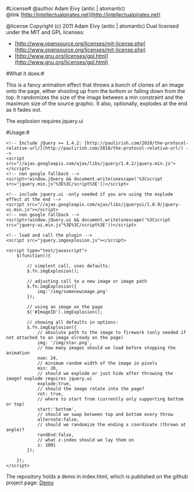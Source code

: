 #License#
@author Adam Eivy (antic | atomantic)  
@link [http://intellectualpirates.net](http://intellectualpirates.net)  

@license Copyright (c) 2011 Adam Eivy (antic | atomantic) Dual licensed under the MIT and GPL licenses:  
 * [http://www.opensource.org/licenses/mit-license.php](http://www.opensource.org/licenses/mit-license.php)  
 * [http://www.gnu.org/licenses/gpl.html](http://www.gnu.org/licenses/gpl.html)

#What it does:#

This is a fancy animation effect that throws a bunch of clones of an image onto the page, either shooting up from the bottom or falling down from the top.
It randomizes the size of the image between a min constraint and the maximum size of the source graphic.
It also, optionally, explodes at the end as it fades out.

The explosion requires jquery.ui

#Usage:#

	<!-- Include jQuery >= 1.4.2: [http://paulirish.com/2010/the-protocol-relative-url/](http://paulirish.com/2010/the-protocol-relative-url/) -->
	<script src="//ajax.googleapis.com/ajax/libs/jquery/1.4.2/jquery.min.js"></script>
	<!-- non google fallback -->
	<script>!window.jQuery && document.write(unescape('%3Cscript src="jquery.min.js"%3E%3C/script%3E'))</script>
	
	<!-- include jquery.ui -only needed if you are using the explode effect at the end -->
	<script src="//ajax.googleapis.com/ajax/libs/jqueryui/1.8.9/jquery-ui.min.js"></script>
	<!-- non google fallback -->
	<script>!window.jQuery.ui && document.write(unescape('%3Cscript src="jquery-ui.min.js"%3E%3C/script%3E'))</script>
	
	<!-- load and call the plugin -->
	<script src="jquery.imgexplosion.js"></script>
	
	<script type="text/javascript">
		$(function(){
			
			// simplest call, uses defaults:
			$.fn.imgExplosion();
			
			// adjusting call to a new image or image path
			$.fn.imgExplosion({
				img:'/img/somenewimage.png'
			});
			
			// using an image on the page
			$('#ImageID').imgExplosion();
			
			// showing all defaults in options:
			$.fn.imgExplosion({
				// absolute path to the image to firework (only needed if not attached to an image olready on the page)
		     	img: '/img/star.png',
				// how many images should we load before stopping the animation
				num: 24,				
				// minimum random width of the image in pixels
				min: 20,
				// should we explode or just hide after throwing the image? explode requires jquery.ui
				explode:true,	
				// should the image rotate into the page?
				rot: true,
				// where to start from (currently only supporting bottom or top)
				start:'bottom',
				// should we swap between top and bottom every throw
				alternate:false,
				// should we randomize the ending x coordinate (thrown at angle)?
				randEnd:false,
				// what z-index should we lay them on
				z: 1001
			});
			
		});
	</script>

The repository holds a demo in index.html, which is published on the github project page:
[Demo](http://atomantic.github.com/jquery.imgExplosion)